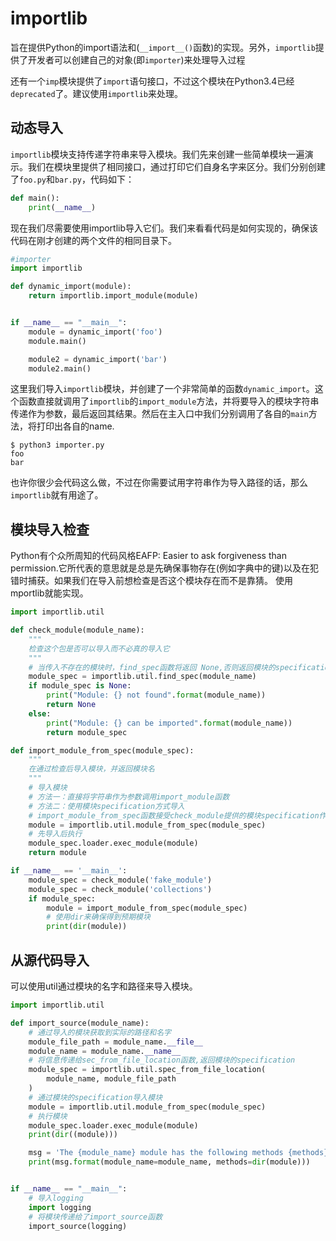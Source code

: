 # importlib

旨在提供Python的import语法和(`__import__()`函数)的实现。另外，`importlib`提供了开发者可以创建自己的对象(即`importer`)来处理导入过程

还有一个`imp`模块提供了`import`语句接口，不过这个模块在Python3.4已经`deprecated`了。建议使用`importlib`来处理。

## 动态导入

`importlib`模块支持传递字符串来导入模块。我们先来创建一些简单模块一遍演示。我们在模块里提供了相同接口，通过打印它们自身名字来区分。我们分别创建了`foo.py`和`bar.py`，代码如下：

```python
def main():
    print(__name__)
```

现在我们尽需要使用importlib导入它们。我们来看看代码是如何实现的，确保该代码在刚才创建的两个文件的相同目录下。

```python
#importer
import importlib

def dynamic_import(module):
    return importlib.import_module(module)


if __name__ == "__main__":
    module = dynamic_import('foo')
    module.main()

    module2 = dynamic_import('bar')
    module2.main()
```

这里我们导入`importlib`模块，并创建了一个非常简单的函数`dynamic_import`。这个函数直接就调用了`importlib`的`import_module`方法，并将要导入的模块字符串传递作为参数，最后返回其结果。然后在主入口中我们分别调用了各自的`main`方法，将打印出各自的name.

```shell
$ python3 importer.py 
foo
bar
```

也许你很少会代码这么做，不过在你需要试用字符串作为导入路径的话，那么`importlib`就有用途了。

## 模块导入检查

Python有个众所周知的代码风格EAFP: Easier to ask forgiveness than permission.它所代表的意思就是总是先确保事物存在(例如字典中的键)以及在犯错时捕获。如果我们在导入前想检查是否这个模块存在而不是靠猜。 使用mportlib就能实现。

```python
import importlib.util

def check_module(module_name):
    """
    检查这个包是否可以导入而不必真的导入它
    """
    # 当传入不存在的模块时，find_spec函数将返回 None,否则返回模块的specification
    module_spec = importlib.util.find_spec(module_name)
    if module_spec is None:
        print("Module: {} not found".format(module_name))
        return None
    else:
        print("Module: {} can be imported".format(module_name))
        return module_spec

def import_module_from_spec(module_spec):
    """
    在通过检查后导入模块，并返回模块名
    """
    # 导入模块
    # 方法一：直接将字符串作为参数调用import_module函数
    # 方法二：使用模块specification方式导入
    # import_module_from_spec函数接受check_module提供的模块specification作为参数，返回导入模块
    module = importlib.util.module_from_spec(module_spec)
    # 先导入后执行
    module_spec.loader.exec_module(module)
    return module

if __name__ == '__main__':
    module_spec = check_module('fake_module')
    module_spec = check_module('collections')
    if module_spec:
        module = import_module_from_spec(module_spec)
        # 使用dir来确保得到预期模块
        print(dir(module))
```

## 从源代码导入

可以使用util通过模块的名字和路径来导入模块。

```python
import importlib.util

def import_source(module_name):
    # 通过导入的模块获取到实际的路径和名字
    module_file_path = module_name.__file__
    module_name = module_name.__name__
	# 将信息传递给sec_from_file_location函数,返回模块的specification
    module_spec = importlib.util.spec_from_file_location(
        module_name, module_file_path
    )
    # 通过模块的specification导入模块
    module = importlib.util.module_from_spec(module_spec)
    # 执行模块
    module_spec.loader.exec_module(module)
    print(dir((module)))

    msg = 'The {module_name} module has the following methods {methods}'
    print(msg.format(module_name=module_name, methods=dir(module)))


if __name__ == "__main__":
    # 导入logging
    import logging
    # 将模块传递给了import_source函数
    import_source(logging)
```